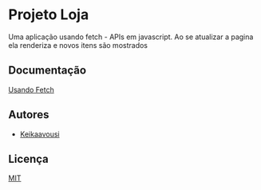 # Projeto Loja

Uma aplicação usando fetch - APIs em javascript. Ao se atualizar a pagina ela renderiza e novos itens são mostrados


## Documentação

[Usando Fetch](https://developer.mozilla.org/pt-BR/docs/Web/API/Fetch_API/Using_Fetch)

## Autores

- [Keikaavousi](https://github.com/keikaavousi/fake-store-api)


## Licença

[MIT](https://github.com/keikaavousi/fake-store-api/blob/master/LICENSE)


